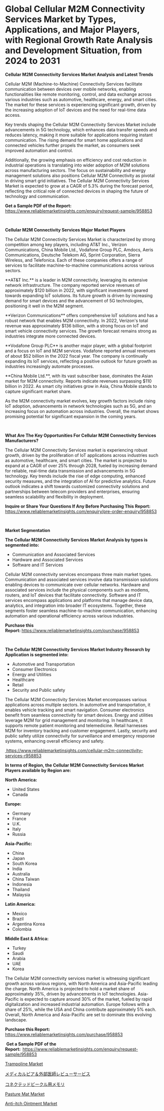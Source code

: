 <p><h1>Global Cellular M2M Connectivity Services Market by Types, Applications, and Major Players, with Regional Growth Rate Analysis and Development Situation, from 2024 to 2031</h1></p><p><strong>Cellular M2M Connectivity Services Market Analysis and Latest Trends</strong></p>
<p><p>Cellular M2M (Machine-to-Machine) Connectivity Services facilitate communication between devices over mobile networks, enabling functionalities like remote monitoring, control, and data exchange across various industries such as automotive, healthcare, energy, and smart cities. The market for these services is experiencing significant growth, driven by the increasing adoption of IoT devices and the need for real-time data access. </p><p>Key trends shaping the Cellular M2M Connectivity Services Market include advancements in 5G technology, which enhances data transfer speeds and reduces latency, making it more suitable for applications requiring instant communication. The rising demand for smart home applications and connected vehicles further propels the market, as consumers seek improved automation and control. </p><p>Additionally, the growing emphasis on efficiency and cost reduction in industrial operations is translating into wider adoption of M2M solutions across manufacturing sectors. The focus on sustainability and energy management solutions also positions Cellular M2M Connectivity as pivotal in driving smart grid initiatives. The Cellular M2M Connectivity Services Market is expected to grow at a CAGR of 5.3% during the forecast period, reflecting the critical role of connected devices in shaping the future of technology and communication.</p></p>
<p><strong>Get a Sample PDF of the Report:&nbsp;</strong> <a href="https://www.reliablemarketinsights.com/enquiry/request-sample/958853">https://www.reliablemarketinsights.com/enquiry/request-sample/958853</a></p>
<p>&nbsp;</p>
<p><strong>Cellular M2M Connectivity Services Major Market Players</strong></p>
<p><p>The Cellular M2M Connectivity Services Market is characterized by strong competition among key players, including AT&T Inc., Verizon Communications, China Mobile Ltd., Vodafone Group PLC, Amdocs, Aeris Communications, Deutsche Telekom AG, Sprint Corporation, Sierra Wireless, and Telefonica. Each of these companies offers a range of services to facilitate machine-to-machine communications across various sectors.</p><p>**AT&T Inc.** is a leader in M2M connectivity, leveraging its extensive network infrastructure. The company reported service revenues of approximately $120 billion in 2022, with significant investments geared towards expanding IoT solutions. Its future growth is driven by increasing demand for smart devices and the advancement of 5G technologies, positioning it well in the M2M segment.</p><p>**Verizon Communications** offers comprehensive IoT solutions and has a robust network that enables M2M connectivity. In 2022, Verizon's total revenue was approximately $136 billion, with a strong focus on IoT and smart vehicle connectivity services. The growth forecast remains strong as industries integrate more connected devices.</p><p>**Vodafone Group PLC** is another major player, with a global footprint and a focus on IoT and M2M services. Vodafone reported annual revenues of about $52 billion in the 2022 fiscal year. The company is continually expanding its IoT services, reflecting a positive outlook for future growth as industries increasingly automate processes.</p><p>**China Mobile Ltd.**, with its vast subscriber base, dominates the Asian market for M2M connectivity. Reports indicate revenues surpassing $110 billion in 2022. As smart city initiatives grow in Asia, China Mobile stands to capture significant market share.</p><p>As the M2M connectivity market evolves, key growth factors include rising IoT adoption, advancements in network technologies such as 5G, and an increasing focus on automation across industries. Overall, the market shows promising potential for significant expansion in the coming years.</p></p>
<p>&nbsp;</p>
<p><strong>What Are The Key Opportunities For Cellular M2M Connectivity Services Manufacturers?</strong></p>
<p><p>The Cellular M2M Connectivity Services market is experiencing robust growth, driven by the proliferation of IoT applications across industries such as automotive, healthcare, and smart cities. The market is projected to expand at a CAGR of over 25% through 2028, fueled by increasing demand for reliable, real-time data transmission and advancements in 5G technology. Key trends include the rise of edge computing, enhanced security measures, and the integration of AI for predictive analytics. Future outlook indicates a shift towards customized connectivity solutions and partnerships between telecom providers and enterprises, ensuring seamless scalability and flexibility in deployment.</p></p>
<p><strong>Inquire or Share Your Questions If Any Before Purchasing This Report:</strong> <a href="https://www.reliablemarketinsights.com/enquiry/pre-order-enquiry/958853">https://www.reliablemarketinsights.com/enquiry/pre-order-enquiry/958853</a></p>
<p>&nbsp;</p>
<p><strong>Market Segmentation</strong></p>
<p><strong>The Cellular M2M Connectivity Services Market Analysis by types is segmented into:</strong></p>
<p><ul><li>Communication and Associated Services</li><li>Hardware and Associated Services</li><li>Software and IT Services</li></ul></p>
<p><p>Cellular M2M connectivity services encompass three main market types. Communication and associated services involve data transmission solutions enabling devices to communicate over cellular networks. Hardware and associated services include the physical components such as modems, routers, and IoT devices that facilitate connectivity. Software and IT services encompass applications and platforms that manage device data, analytics, and integration into broader IT ecosystems. Together, these segments foster seamless machine-to-machine communication, enhancing automation and operational efficiency across various industries.</p></p>
<p><strong>Purchase this Report:&nbsp;</strong><a href="https://www.reliablemarketinsights.com/purchase/958853">https://www.reliablemarketinsights.com/purchase/958853</a></p>
<p>&nbsp;</p>
<p><strong>The Cellular M2M Connectivity Services Market Industry Research by Application is segmented into:</strong></p>
<p><ul><li>Automotive and Transportation</li><li>Consumer Electronics</li><li>Energy and Utilities</li><li>Healthcare</li><li>Retail</li><li>Security and Public safety</li></ul></p>
<p><p>The Cellular M2M Connectivity Services Market encompasses various applications across multiple sectors. In automotive and transportation, it enables vehicle tracking and smart navigation. Consumer electronics benefit from seamless connectivity for smart devices. Energy and utilities leverage M2M for grid management and monitoring. In healthcare, it supports remote patient monitoring and telemedicine. Retail harnesses M2M for inventory tracking and customer engagement. Lastly, security and public safety utilize connectivity for surveillance and emergency response systems, enhancing overall efficiency and safety.</p></p>
<p><a href="https://www.reliablemarketinsights.com/cellular-m2m-connectivity-services-r958853">&nbsp;https://www.reliablemarketinsights.com/cellular-m2m-connectivity-services-r958853</a></p>
<p><strong>In terms of Region, the Cellular M2M Connectivity Services Market Players available by Region are:</strong></p>
<p>
    <p> <strong> North America: </strong>
        <ul>
            <li>United States</li>
            <li>Canada</li>
        </ul>
        </p> 
    <p> <strong> Europe: </strong>
        <ul>
            <li>Germany</li>
            <li>France</li>
            <li>U.K.</li>
            <li>Italy</li>
            <li>Russia</li>
        </ul>
        </p> 
    <p> <strong> Asia-Pacific: </strong>
        <ul>
            <li>China</li>
            <li>Japan</li>
            <li>South Korea</li>
            <li>India</li>
            <li>Australia</li>
            <li>China Taiwan</li>
            <li>Indonesia</li>
            <li>Thailand</li>
            <li>Malaysia</li>
        </ul>
        </p> 
    <p> <strong> Latin America: </strong>
        <ul>
            <li>Mexico</li>
            <li>Brazil</li>
            <li>Argentina Korea</li>
            <li>Colombia</li>
        </ul>
        </p> 
    <p> <strong> Middle East & Africa: </strong>
        <ul>
            <li>Turkey</li>
            <li>Saudi</li>
            <li>Arabia</li>
            <li>UAE</li>
            <li>Korea</li>
        </ul>
    </p>
    </p>
<p><p>The Cellular M2M connectivity services market is witnessing significant growth across various regions, with North America and Asia-Pacific leading the charge. North America is projected to hold a market share of approximately 35%, driven by advancements in IoT technologies. Asia-Pacific is expected to capture around 30% of the market, fueled by rapid digitalization and increased industrial automation. Europe follows with a share of 25%, while the USA and China contribute approximately 5% each. Overall, North America and Asia-Pacific are set to dominate this evolving landscape.</p></p>
<p><strong>Purchase this Report: </strong><a href="https://www.reliablemarketinsights.com/purchase/958853">https://www.reliablemarketinsights.com/purchase/958853</a></p>
<p>&nbsp;<strong>Get a Sample PDF of the Report:&nbsp;&nbsp;</strong><a href="https://www.reliablemarketinsights.com/enquiry/request-sample/958853">https://www.reliablemarketinsights.com/enquiry/request-sample/958853</a></p>
<p><strong></strong></p>
<p><p><a href="https://medium.com/@tedbrakus/this-report-aims-to-deliver-an-in-depth-analysis-of-the-global-trampoline-market-offering-both-5b5121adc3d1">Trampoline Market</a></p><p><a href="https://medium.com/@monserrateklfnsch/medical-peer-external-physician-review-services-070cdb4e050b">メディカルピア＆外部医師レビューサービス</a></p><p><a href="https://medium.com/@monserrateklfnsch/memory-for-connected-vehicles-market-%E3%81%AF-%E3%82%B3%E3%82%B9%E3%83%88%E7%AE%A1%E7%90%86%E3%81%A8%E5%8A%B9%E7%8E%87%E5%90%91%E4%B8%8A%E3%82%92%E5%84%AA%E5%85%88%E3%81%97%E3%81%BE%E3%81%99-%E3%81%95%E3%82%89%E3%81%AB-%E5%A0%B1%E5%91%8A%E6%9B%B8%E3%81%AF%E5%B8%82%E5%A0%B4%E3%81%AE%E9%9C%80%E8%A6%81%E9%9D%A2%E3%81%A8%E4%BE%9B%E7%B5%A6%E9%9D%A2%E3%81%AE%E4%B8%A1%E6%96%B9%E3%82%92%E3%82%AB%E3%83%90%E3%83%BC%E3%81%97%E3%81%A6%E3%81%84%E3%81%BE%E3%81%99-memory-c6e1a88b1dfa">コネクテッドビークル用メモリ</a></p><p><a href="https://www.linkedin.com/pulse/pasture-mat-market-share-size-trends-industry-analysis-report-njy3f?trackingId=9siPl2d8ThmXCEl3BYd2%2Fg%3D%3D">Pasture Mat Market</a></p><p><a href="https://issuu.com/reportprime-2/docs/anti-itch-ointment-market-size-2030_a5324f3f4bbfaf">Anti-itch Ointment Market</a></p></p>